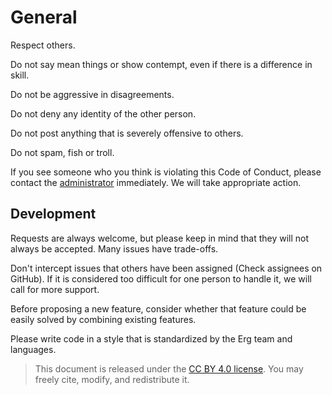 # General

Respect others.

Do not say mean things or show contempt, even if there is a difference in skill.

Do not be aggressive in disagreements.

Do not deny any identity of the other person.

Do not post anything that is severely offensive to others.

Do not spam, fish or troll.

If you see someone who you think is violating this Code of Conduct, please contact the [administrator](moderation.erglang@gmail.com) immediately. We will take appropriate action.

## Development

Requests are always welcome, but please keep in mind that they will not always be accepted. Many issues have trade-offs.

Don't intercept issues that others have been assigned (Check assignees on GitHub). If it is considered too difficult for one person to handle it, we will call for more support.

Before proposing a new feature, consider whether that feature could be easily solved by combining existing features.

Please write code in a style that is standardized by the Erg team and languages.

> This document is released under the [CC BY 4.0 license](https://creativecommons.org/licenses/by/4.0/). You may freely cite, modify, and redistribute it.
